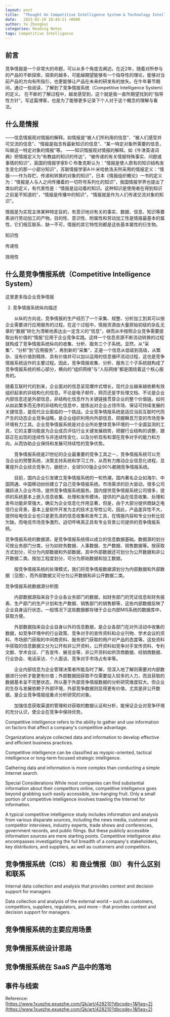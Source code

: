 ```yaml
---
layout: post
title:  "Thought On Competitive Intelligence System & Technology Intelligence (Draft)"
date:   2021-02-19 18:44:11 +0800
author: Ye Zhongkai
categories: Reading Notes
tags: Competitive Intelligence
---
```


## 前言
竞争情报是一个非常大的命题，可以从多个角度去阐述。在近2年，随着对所参与的产品的不断探索，探索的越多，可能越期望能够有一个指导性的理论，能够对当前产品的方向有所指引，也更能够让产品在未来的研发有的放矢。在牛年春节期间，通过一些阅读，了解到了竞争情报系统（Competitive Intelligence System）的定义。
在不断的了解过程中，越发感受到，这个就是我一直所期望找到的“指导性方针”。写这篇博客，也是为了能够更多记录下个人对于这个概念的理解与看法。

## 什么是情报
——信息情报观对情报的解释。如情报是“被人们所利用的信息”、“被人们感受并可交流的信息”、“情报是指含有最新知识的信息”、“某一特定对象所需要的信息，叫做这一特定对象的情报”等。
——知识情报观对情报的解释。如《牛津英语词典》把情报定义为“有教益的知识的传达”，“被传递的有关情报特殊事实、问题或事情的知识”，英国的情报学家B·C·布鲁克斯认为：“情报是使人原有的知识结构发生变化的那一小部分知识”，苏联情报学家A·H·米哈依洛夫所采用的情报定义：“情报——作为存贮、传递和转换的对象的知识”，日本《情报组织概论》一书的定义为：“情报是人与人之间传播着的一切符号系列化的知识”，我国情报学界也提出了类似的定义，有代表性是：“情报是运动着的知识。这种知识是使用者在得到知识之前是不知道的”，“情报是传播中的知识”，“情报就是作为人们传递交流对象的知识”。


情报是为实现主体某种特定目的，有意识地对有关的事实、数据、信息、知识等要素进行劳动加工的产物。目的性、意识性、附属性和劳动加工性是情报最基本的属性，它们相互联系、缺一不可，情报的其它特性则都是这些基本属性的衍生物。

知识性

传递性

效用性

## 什么是竞争情报系统（Competitive Intelligence System）
这里更多指企业竞争情报

2. 竞争情报系统纵向描述

　　从纵的方向说，竞争情报的生产经历了一个采集、规整、分析加工到其可以按企业需要进行应用服务的过程。在这个过程中，情报资源由大量原始初级的杂乱无章的“数据”转化为清晰地表达出一定含义的“信息”，继而从中按照企业竞争需要提取出有价值的“情报”应用于企业竞争实践。这样一个信息资源不断流动转换的过程就构成了竞争情报系统纵向的收集、分析、服务三个子系统。显然，从“采集”、“分析”到“应用服务”，再到新的“采集”，正是一个信息从低级到高级，从繁杂、没有价值到精炼、具有价值并可以加以运用的信息循环流动过程，这也是竞争情报系统运作的主要过程。因此，竞争情报收集、分析、服务三个子系统就构成了竞争情报系统的核心部分，横向的“组织网络”与“人际网络”都是围绕着这个核心服务的。

随着互联时代的到来，企业面对的信息呈现爆炸式增长，现代企业越来越依赖有效组织起来的非结构化的信息。不论是电子邮件，网页还是字处理文档、不论是企业内部信息还是外部信息，非结构化信息作为关键链接贯穿企业的整个价值链。如何从如此繁多而无序的非结构化信息中，提炼出对企业占领市场、保证可持续发展的关键信息，是现代企业面临的一个挑战。企业竞争情报系统是适应当前互联时代而产生的动态企业竞争战略，是企业组织利用内外部信息、把握瞬息万变的市场竞争环境有力工具。企业竞争情报系统是对企业所处整体竞争环境的一个全面监测的工具，它的主要功能是为企业成员评估行业关键发展趋势，把握行业结构的调整，跟踪正在出现的连续性与非连续性变化，以及分析现有和潜在竞争对手的能力和方向，从而协助企业保持和发展可持续性的竞争优势。

　　竞争情报系统是21世纪的企业最重要的竞争工具之一，竞争情报系统可以充当企业的预警系统、决策支持系统和学习工作，从而有力推动企业信息化进程，显著提升企业综合竞争力，据统计，全球500强企业90%都拥竞争情报系统。

　　目前，国内企业引发建立竞争情报系统的一轮热潮，国内著名企业如海尔、中国网通、中国移动纷纷建立了自己竞争情报系统。市场需求的巨大驱动，很多公司踊跃进入企业市场，提供竞争情报系统服务。国内提供竞争情报系统公司很多，提供的系统基本上嵌入信息收集、处理和发布模块，提供的产品在信息收集、处理和发布功能非常强大，确实为企业信息化作用显著，但是，由于大部分提供商缺乏电信行业背景，基本上是软件开发为主的技术主导性公司，因此，产品差异性不大，提供给电信企业也只是更先进的信息收集和发布工具，在情报内容和专业分析比较欠缺。而电信市场竞争激烈，迫切呼唤真正具有专业背景公司提供的竞争情报系统。


竞争情报系统的数据源，是竞争情报系统得以成立的信息数据基础。数据源的划分可按业务部门分类，分为如财务数据、人事数据、生产数据、销售数据等。按获取方式划分，可分为内部数据和外部数据，其中外部数据还可划分为公开数据和非公开数据二类。按加工程度划分，可分为原始数据和加工数据。

　　按竞争情报系统的处理模式，我们将竞争情报数据源划分为内部数据和外部数据（见图），而外部数据又可分为公开数据和非公开数据二类。

竞争情报系统数据源分析图

　　内部数据源指来自于企业各业务部门的数据，如财务部门的凭证信息和财务报表、生产部门的生产计划和生产数据、销售部门的销售额等，这些内部数据反映了企业自身运行状态，一般情况下这些数据都存储于企业内部MIS系统的数据库中，获取方便。

　　外部数据指来自企业自身以外的信息数据，是企业各部门在对外活动中收集的数据，如竞争环境中的行业政策、竞争对手的宣传资料和企业刊物、学术会议的资料、市场部门获取的中间商资料、服务部门获取的用户对产品的态度等。这些资料中获取的信息数据又分为公开和非公开资料，公开资料如竞争对手宣传资料、专利文献、学术会议、广告宣传、展览会等，非公开资料如供货商数据、经销商数据、行业协会、电话采访、个人面谈、竞争对手市场占有率等。

　　企业内部信息为企业管理决策者所能及时了解，但深入地了解则需要对内部数据进行分析才能更有价值；外部数据因获取不仅需要投入较多的人力，而且获取的数据基本呈不完整状态，所以基于外部竞争情报数据的分析研究难度较大。但企业的生存与发展依赖于外部环境，外部竞争数据则显得更有价值，尤其是非公开数据，是企业竞争情报组重点分析研究的对象。

　　加强信息获取渠道的管理和对获取的数据认证和分析，能保证企业对竞争环境的充分认识，使企业在竞争中保持优势。


Competitive intelligence refers to the ability to gather and use information on factors that affect a company's competitive advantage.

Organizations analyze collected data and information to develop effective and efficient business practices.

Competitive intelligence can be classified as myopic-oriented, tactical intelligence or long-term focused strategic intelligence.

Gathering data and information is more complex than conducting a simple Internet search.



Special Considerations
While most companies can find substantial information about their competitors online, competitive intelligence goes beyond grabbing such easily accessible, low-hanging fruit. Only a small portion of competitive intelligence involves trawling the Internet for information.

A typical competitive intelligence study includes information and analysis from various disparate sources, including the news media, customer and competitor interviews, industry experts, trade shows and conferences, government records, and public filings. But these publicly accessible information sources are mere starting points. Competitive intelligence also encompasses investigating the full breadth of a company's stakeholders, key distributors, and suppliers, as well as customers and competitors.


## 竞争情报系统（CIS） 和 商业情报（BI） 有什么区别和联系
Internal data collection and analysis that provides context and decision support for managers

Data collection and analysis of the external world – such as customers, competitors, suppliers, regulators, and more – that provides context and decision support for managers.

## 竞争情报系统的主要应用场景


## 竞争情报系统设计思路


## 竞争情报系统在 SaaS 产品中的落地

## 事件与线索


Reference:  
[https://www.1xuezhe.exuezhe.com/Qk/art/428210?dbcode=1&flag=2](https://www.1xuezhe.exuezhe.com/Qk/art/428210?dbcode=1&flag=2)




